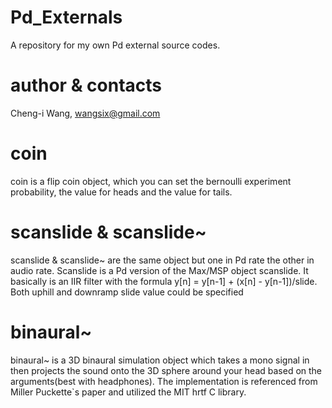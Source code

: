 # Pd_Externals
A repository for my own Pd external source codes.

# author & contacts 
Cheng-i Wang, wangsix@gmail.com

# coin
coin is a flip coin object, which you can set the bernoulli experiment probability, the value for heads and the value for tails.

# scanslide & scanslide~
scanslide & scanslide~ are the same object but one in Pd rate the other in audio rate. Scanslide is a Pd version of the Max/MSP object scanslide. It basically is an IIR filter with the formula y[n] = y[n-1] + (x[n] - y[n-1])/slide. Both uphill and downramp slide value could be specified

# binaural~
binaural~ is a 3D binaural simulation object which takes a mono signal in then projects the sound onto the 3D sphere around your head based on the arguments(best with headphones). The implementation is referenced from Miller Puckette`s paper and utilized the MIT hrtf C library.

